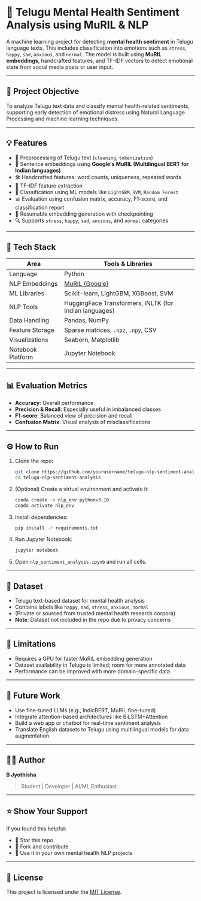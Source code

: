 # 🧠 Telugu Mental Health Sentiment Analysis using MuRIL & NLP

A machine learning project for detecting **mental health sentiment** in Telugu language texts. This includes classification into emotions such as `stress`, `happy`, `sad`, `anxious`, and `normal`. The model is built using **MuRIL embeddings**, handcrafted features, and TF-IDF vectors to detect emotional state from social media posts or user input.

---

## 📌 Project Objective

To analyze Telugu text data and classify mental health-related sentiments, supporting early detection of emotional distress using Natural Language Processing and machine learning techniques.

---

## 💡 Features

- 📜 Preprocessing of Telugu text (`cleaning`, `tokenization`)
- 🤖 Sentence embeddings using **Google's MuRIL (Multilingual BERT for Indian languages)**
- 🛠️ Handcrafted features: word counts, uniqueness, repeated words
- 🧮 TF-IDF feature extraction
- 🧠 Classification using ML models like `LightGBM`, `SVM`, `Random Forest`
- 📊 Evaluation using confusion matrix, accuracy, F1-score, and classification report
- 💾 Resumable embedding generation with checkpointing
- 🔍 Supports `stress`, `happy`, `sad`, `anxious`, and `normal` categories

---

## 🧱 Tech Stack

| Area              | Tools & Libraries                        |
|-------------------|------------------------------------------|
| Language          | Python                                   |
| NLP Embeddings    | [MuRIL (Google)](https://huggingface.co/google/muril-base-cased) |
| ML Libraries      | Scikit-learn, LightGBM, XGBoost, SVM     |
| NLP Tools         | HuggingFace Transformers, iNLTK (for Indian languages) |
| Data Handling     | Pandas, NumPy                            |
| Feature Storage   | Sparse matrices, `.npz`, `.npy`, CSV     |
| Visualizations    | Seaborn, Matplotlib                      |
| Notebook Platform | Jupyter Notebook                         |

---

## 📊 Evaluation Metrics

- **Accuracy**: Overall performance
- **Precision & Recall**: Especially useful in imbalanced classes
- **F1-score**: Balanced view of precision and recall
- **Confusion Matrix**: Visual analysis of misclassifications

---

## ⚙️ How to Run

1. Clone the repo:
    ```bash
    git clone https://github.com/yourusername/telugu-nlp-sentiment-analysis.git
    cd telugu-nlp-sentiment-analysis
    ```

2. (Optional) Create a virtual environment and activate it:
    ```bash
    conda create -n nlp_env python=3.10
    conda activate nlp_env
    ```

3. Install dependencies:
    ```bash
    pip install -r requirements.txt
    ```

4. Run Jupyter Notebook:
    ```bash
    jupyter notebook
    ```

5. Open `nlp_sentiment_analysis.ipynb` and run all cells.

---

## 📝 Dataset

- Telugu text-based dataset for mental health analysis
- Contains labels like `happy`, `sad`, `stress`, `anxious`, `normal`
- (Private or sourced from trusted mental health research corpora)
- **Note**: Dataset not included in the repo due to privacy concerns

---

## 🚧 Limitations

- Requires a GPU for faster MuRIL embedding generation
- Dataset availability in Telugu is limited; room for more annotated data
- Performance can be improved with more domain-specific data

---

## 🔮 Future Work

- Use fine-tuned LLMs (e.g., IndicBERT, MuRIL fine-tuned)
- Integrate attention-based architectures like BiLSTM+Attention
- Build a web app or chatbot for real-time sentiment analysis
- Translate English datasets to Telugu using multilingual models for data augmentation

---

## 🙋‍♀️ Author

**B Jyothisha**  
> Student | Developer | AI/ML Enthusiast

---

## ⭐️ Show Your Support

If you found this helpful:

- 🌟 Star this repo
- 🍴 Fork and contribute
- 🧠 Use it in your own mental health NLP projects

---

## 📄 License

This project is licensed under the [MIT License](LICENSE).


